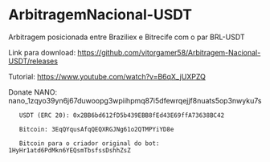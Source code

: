# ArbitragemNacional-USDT

Arbitragem posicionada entre Braziliex e Bitrecife com o par BRL-USDT

Link para download: https://github.com/vitorgamer58/Arbitragem-Nacional-USDT/releases

Tutorial: https://www.youtube.com/watch?v=B6qX_jUXPZQ

Donate NANO: nano_1zqyo39yn6j67duwoopg3wpiihpmq87i5dfewrqejjf8nuats5op3nwyku7s

       USDT (ERC 20): 0x2BB6bd612fD5b439EBB8fEd43E69ffA73638BC42

       Bitcoin: 3EqQYqusAfqQEQXRGJNg61o2QTMPYiYD8e

       Bitcoin para o criador original do bot: 1HyHr1atd6PdMkn6YEQsmTbsfssDshhZsZ
